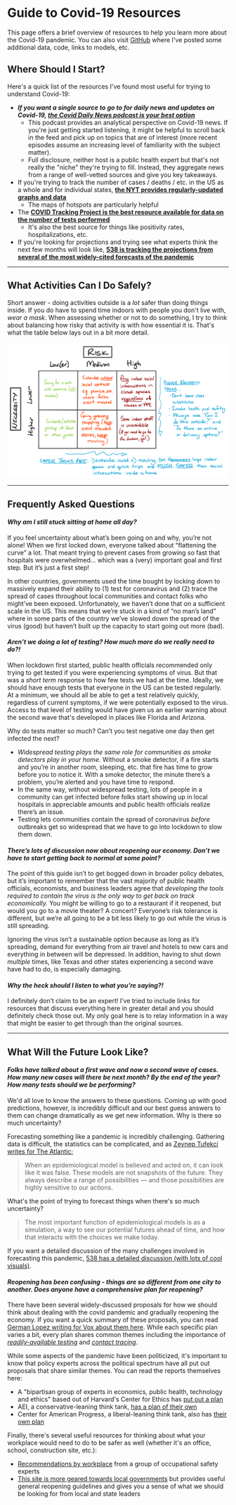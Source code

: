 # Guide to Covid-19 Resources

This page offers a brief overview of resources to help you learn more about the Covid-19 pandemic. You can also visit [GitHub](https://github.com/mackaytc/covid-resources) where I've posted some additional data, code, links to models, etc. 

## Where Should I Start? 

Here's a quick list of the resources I've found most useful for trying to understand Covid-19:
 * ___If you want a single source to go to for daily news and updates on Covid-19,  [the Covid Daily News podcast is your best option](https://omny.fm/shows/the-coronavirus-daily-podcast-the-most-important-n)___
    *  This podcast provides an analytical perspective on Covid-19 news. If you're just getting started listening, it might be helpful to scroll back in the feed and pick up on topics that are of interest (more recent episodes assume an increasing level of familiarity with the subject matter).
    * Full disclosure, neither host is a public health expert but that's not really the "niche" they're trying to fill. Instead, they aggregate news from a range of well-vetted sources and give you key takeaways.
 * If you're trying to track the number of cases / deaths / etc. in the US as a whole and for individual states, __[the NYT provides regularly-updated graphs and data](https://www.nytimes.com/interactive/2020/us/coronavirus-us-cases.html)__
    * The maps of hotspots are particularly helpful
 * The __[COVID Tracking Project is the best resource available for data on the number of tests performed](https://covidtracking.com/)__ 
    * It's also the best source for things like positivity rates, hospitalizations, etc.
 * If you're looking for projections and trying see what experts think the next few months will look like, __[538 is tracking the projections from several of the most widely-cited forecasts of the pandemic](https://projects.fivethirtyeight.com/covid-forecasts)__

___

## What Activities Can I Do Safely?

Short answer - doing activities outside is a _lot_ safer than doing things inside. If you do have to spend time indoors with people you don't live with, _wear a mask_. When assessing whether or not to do something, I try to think about balancing how risky that activity is with how essential it is. That's what the table below lays out in a bit more detail. 

![A simple framework for thinking about the risks of various activities](https://github.com/mackaytc/covid-resources/raw/master/docs/covid-risk-grid.png)

___

##  Frequently Asked Questions

#### _Why am I still stuck sitting at home all day?_

If you feel uncertainty about what’s been going on and why, you’re not alone! When we first locked down, everyone talked about “flattening the curve” a lot. That meant trying to prevent cases from growing so fast that hospitals were overwhelmed... which was a (very) important goal and first step. But it’s just a first step!

In other countries, governments used the time bought by locking down to massively expand their ability to (1) test for coronavirus and (2) trace the spread of cases throughout local communities and contact folks who might’ve been exposed. Unfortunately, we haven’t done that on a sufficient scale in the US. This means that we’re stuck in a kind of “no man’s land” where in some parts of the country we’ve slowed down the spread of the virus (good) but haven’t built up the capacity to start going out more (bad). 

####  _Aren’t we doing a lot of testing? How much more do we really need to do?!_

When lockdown first started, public health officials recommended only trying to get tested if you were experiencing symptoms of virus. But that was a _short term_ response to how few tests we had at the time. Ideally, we should have enough tests that everyone in the US can be tested regularly. At a minimum, we should all be able to get a test relatively quickly, regardless of current symptoms, if we were potentially exposed to the virus. Access to that level of testing would have given us an earlier warning about the second wave that's developed in places like Florida and Arizona.
 
 Why do tests matter so much? Can’t you test negative one day then get infected the next? 
 * _Widespread testing plays the same role for communities as smoke detectors play in your home._ Without a smoke detector, if a fire starts and you’re in another room, sleeping, etc. that fire has time to grow before you to notice it. With a smoke detector, the minute there’s a problem, you’re alerted and you have time to respond.
 * In the same way, without widespread testing, lots of people in a community can get infected before folks start showing up in local hospitals in appreciable amounts and public health officials realize there’s an issue.
 * Testing lets communities contain the spread of coronavirus _before_ outbreaks get so widespread that we have to go into lockdown to slow them down.

#### _There’s lots of discussion now about reopening our economy. Don’t we have to start getting back to normal at some point?_

The point of this guide isn’t to get bogged down in broader policy debates, but it’s important to remember that the vast majority of public health officials, economists, and business leaders agree that _developing the tools required to contain the virus is the only way to get back on track economically._ You might be willing to go to a restaurant if it reopened, but would you go to a movie theater? A concert? Everyone’s risk tolerance is different, but we’re all going to be a bit less likely to go out while the virus is still spreading.
 
Ignoring the virus isn’t a sustainable option because as long as it’s spreading, demand for everything from air travel and hotels to new cars and everything in between will be depressed. In addition, having to shut down _multiple_ times, like Texas and other states experiencing a second wave have had to do, is especially damaging. 
 
#### _Why the heck should I listen to what you’re saying?!_

I definitely don’t claim to be an expert! I’ve tried to include links for resources that discuss everything here in greater detail and you should definitely check those out. My only goal here is to relay information in a way that might be easier to get through than the original sources. 

___

## What Will the Future Look Like?

#### _Folks have talked about a first wave and now a second wave of cases. How many new cases will there be next month? By the end of the year? How many tests should we be performing?_ 

We'd all love to know the answers to these questions. Coming up with good predictions, however, is incredibly difficult and our best guess answers to them can change dramatically as we get new information. Why is there so much uncertainty?

Forecasting something like a pandemic is incredibly challenging. Gathering data is difficult, the statistics can be complicated, and as [Zeynep Tufekci writes for The Atlantic:](https://www.theatlantic.com/technology/archive/2020/04/coronavirus-models-arent-supposed-be-right/609271/)

> When an epidemiological model is believed and acted on, it can look like it was false. These models are not snapshots of the future. They always describe a range of possibilities — and those possibilities are highly sensitive to our actions. 

What's the point of trying to forecast things when there's so much uncertainty?

> The most important function of epidemiological models is as a simulation, a way to see our potential futures ahead of time, and how that interacts with the choices we make today. 

If you want a detailed discussion of the many challenges involved in forecasting this pandemic, [538 has a detailed discussion (with lots of cool visuals)](https://fivethirtyeight.com/features/why-its-so-freaking-hard-to-make-a-good-covid-19-model/). 

#### _Reopening has been confusing - things are so different from one city to another. Does anyone have a comprehensive plan for reopening?_ 

There have been several widely-discussed proposals for how we should think about dealing with the covid pandemic and gradually reopening the economy. If you want a quick summary of these proposals, you can read [German Lopez writing for Vox about them here](https://www.vox.com/2020/4/14/21218074/coronavirus-plans-social-distancing-end-reopen-economy). While each specific plan varies a bit, every plan shares common themes including the importance of [_readily-available testing_](https://www.heart.org/en/news/2020/04/02/covid-19-science-why-testing-is-so-important) and [_contact tracing_](https://www.vox.com/2020/5/4/21242825/coronavirus-covid-19-contact-tracing-jobs-apps).

While some aspects of the pandemic have been politicized, it's important to know that policy experts across the political spectrum have all put out proposals that share similar themes. You can read the reports themselves here:
 * A "bipartisan group of experts in economics, public health, technology and ethics" based out of Harvard's Center for Ethics has [put out a plan](https://ethics.harvard.edu/covid-19-response)
 * AEI, a conservative-leaning think tank, [has a plan of their own](https://www.aei.org/research-products/report/national-coronavirus-response-a-road-map-to-reopening/)
 * Center for American Progress, a liberal-leaning think tank, also has [their own plan](https://www.americanprogress.org/issues/healthcare/news/2020/04/03/482613/national-state-plan-end-coronavirus-crisis/)
 
Finally, there's several useful resources for thinking about what your workplace would need to do to be safer as well (whether it's an office, school, construction site, etc.):
 * [Recommendations by workplace](https://www.backtoworksafely.org) from a group of occupational safety experts
 * [This site is more geared towards local governments](https://covidlocal.org) but provides useful general reopening guidelines and gives you a sense of what we should be looking for from local and state leaders 

